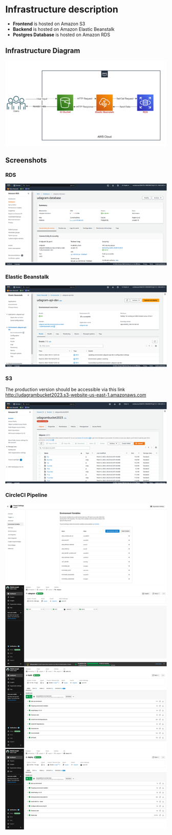 # Infrastructure description

- **Frontend** is hosted on Amazon S3
- **Backend** is hosted on Amazon Elastic Beanstalk
- **Postgres Database** is hosted on Amazon RDS

## Infrastructure Diagram

![AWS_Infrastructure](screenshots/AWS_Infrastructure.png)

## Screenshots

### RDS

![RDS](screenshots/RDS.png)

### Elastic Beanstalk

![EB](screenshots/EB.png)

### S3

The production version should be accessible via this link
http://udagrambucket2023.s3-website-us-east-1.amazonaws.com

![S3_Bucket](screenshots/S3_Bucket.png)

### CircleCI Pipeline

![CircleCI_Env](screenshots/CircleCI_Env.png)
![CircleCI_Pipeline](screenshots/CircleCI_Pipeline.png)
![CircleCI_Build](screenshots/CircleCI_Build.png)
![CircleCI_Deploy](screenshots/CircleCI_Deploy.png)
